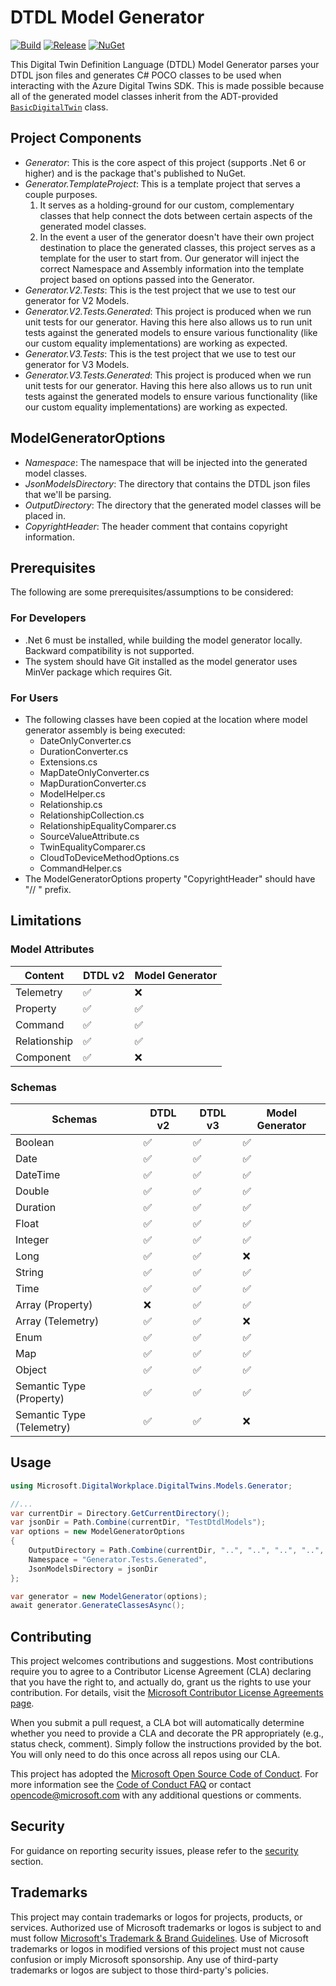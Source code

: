 # DTDL Model Generator

[![Build](https://github.com/microsoft/dtdl-model-generator/actions/workflows/build.yml/badge.svg)](https://github.com/microsoft/dtdl-model-generator/actions/workflows/build.yml)
[![Release](https://github.com/microsoft/dtdl-model-generator/actions/workflows/release.yml/badge.svg)](https://github.com/microsoft/dtdl-model-generator/actions/workflows/release.yml)
[![NuGet](https://img.shields.io/nuget/v/Microsoft.DigitalWorkplace.DigitalTwins.Models.Generator.svg)](https://www.nuget.org/packages/Microsoft.DigitalWorkplace.DigitalTwins.Models.Generator)

This Digital Twin Definition Language (DTDL) Model Generator parses your DTDL json files and generates C# POCO classes to be used when interacting with the Azure Digital Twins SDK. This is made possible because all of the generated model classes inherit from the ADT-provided [`BasicDigitalTwin`](https://learn.microsoft.com/en-us/dotnet/api/azure.digitaltwins.core.basicdigitaltwin?view=azure-dotnet) class.

## Project Components

- *Generator*: This is the core aspect of this project (supports .Net 6 or higher) and is the package that's published to NuGet.
- *Generator.TemplateProject*: This is a template project that serves a couple purposes.
    1. It serves as a holding-ground for our custom, complementary classes that help connect the dots between certain aspects of the generated model classes.
    2. In the event a user of the generator doesn't have their own project destination to place the generated classes, this project serves as a template for the user to start from. Our generator will inject the correct Namespace and Assembly information into the template project based on options passed into the Generator.
- *Generator.V2.Tests*: This is the test project that we use to test our generator for V2 Models.
- *Generator.V2.Tests.Generated*: This project is produced when we run unit tests for our generator. Having this here also allows us to run unit tests against the generated models to ensure various functionality (like our custom equality implementations) are working as expected.
- *Generator.V3.Tests*: This is the test project that we use to test our generator for V3 Models.
- *Generator.V3.Tests.Generated*: This project is produced when we run unit tests for our generator. Having this here also allows us to run unit tests against the generated models to ensure various functionality (like our custom equality implementations) are working as expected.

## ModelGeneratorOptions

- *Namespace*: The namespace that will be injected into the generated model classes.
- *JsonModelsDirectory*: The directory that contains the DTDL json files that we'll be parsing.
- *OutputDirectory*: The directory that the generated model classes will be placed in.
- *CopyrightHeader*: The header comment that contains copyright information.

## Prerequisites

The following are some prerequisites/assumptions to be considered:

### For Developers

- .Net 6 must be installed, while building the model generator locally. Backward compatibility is not supported.
- The system should have Git installed as the model generator uses MinVer package which requires Git.

### For Users

- The following classes have been copied at the location where model generator assembly is being executed:
  - DateOnlyConverter.cs
  - DurationConverter.cs
  - Extensions.cs
  - MapDateOnlyConverter.cs
  - MapDurationConverter.cs
  - ModelHelper.cs
  - Relationship.cs
  - RelationshipCollection.cs
  - RelationshipEqualityComparer.cs
  - SourceValueAttribute.cs
  - TwinEqualityComparer.cs
  - CloudToDeviceMethodOptions.cs
  - CommandHelper.cs
- The ModelGeneratorOptions property "CopyrightHeader" should have "// " prefix.

## Limitations

### Model Attributes

| Content | DTDL v2 | Model Generator |
| ---------------- | ------- | --------------- |
| Telemetry | :white_check_mark: | :x: |
| Property  | :white_check_mark: | :white_check_mark: |
| Command | :white_check_mark: | :white_check_mark: |
| Relationship | :white_check_mark: | :white_check_mark: |
| Component | :white_check_mark: | :x: |

### Schemas

| Schemas | DTDL v2 | DTDL v3 | Model Generator |
| ------- | ------- |---------| --------------- |
| Boolean | :white_check_mark: | :white_check_mark:| :white_check_mark: |
| Date | :white_check_mark: | :white_check_mark:| :white_check_mark: |
| DateTime | :white_check_mark: | :white_check_mark:| :white_check_mark: |
| Double | :white_check_mark: | :white_check_mark:| :white_check_mark: |
| Duration | :white_check_mark: | :white_check_mark:| :white_check_mark: |
| Float | :white_check_mark: | :white_check_mark:| :white_check_mark: |
| Integer | :white_check_mark: | :white_check_mark:| :white_check_mark: |
| Long | :white_check_mark: | :white_check_mark: | :x: |
| String | :white_check_mark: |:white_check_mark:| :white_check_mark: |
| Time | :white_check_mark: | :white_check_mark:| :white_check_mark: |
| Array (Property) | :x: | :white_check_mark: | :white_check_mark: |
| Array (Telemetry) | :white_check_mark: | :white_check_mark: | :x: |
| Enum | :white_check_mark: |:white_check_mark:| :white_check_mark: |
| Map | :white_check_mark: |:white_check_mark:| :white_check_mark: |
| Object | :white_check_mark: |:white_check_mark:| :white_check_mark: |
| Semantic Type (Property) | :white_check_mark:| :white_check_mark: | :white_check_mark: |
| Semantic Type (Telemetry) | :white_check_mark:| :white_check_mark: | :x: |

## Usage

``` csharp
using Microsoft.DigitalWorkplace.DigitalTwins.Models.Generator;

//...
var currentDir = Directory.GetCurrentDirectory();
var jsonDir = Path.Combine(currentDir, "TestDtdlModels");
var options = new ModelGeneratorOptions
{
    OutputDirectory = Path.Combine(currentDir, "..", "..", "..", "..", "Generator.Tests.Generated"),
    Namespace = "Generator.Tests.Generated",
    JsonModelsDirectory = jsonDir
};

var generator = new ModelGenerator(options);
await generator.GenerateClassesAsync();
```

## Contributing

This project welcomes contributions and suggestions.  Most contributions require you to agree to a
Contributor License Agreement (CLA) declaring that you have the right to, and actually do, grant us
the rights to use your contribution. For details, visit the [Microsoft Contributor License Agreements page](https://cla.opensource.microsoft.com).

When you submit a pull request, a CLA bot will automatically determine whether you need to provide
a CLA and decorate the PR appropriately (e.g., status check, comment). Simply follow the instructions
provided by the bot. You will only need to do this once across all repos using our CLA.

This project has adopted the [Microsoft Open Source Code of Conduct](https://opensource.microsoft.com/codeofconduct/).
For more information see the [Code of Conduct FAQ](https://opensource.microsoft.com/codeofconduct/faq/) or
contact [opencode@microsoft.com](mailto:opencode@microsoft.com) with any additional questions or comments.

## Security

For guidance on reporting security issues, please refer to the [security](SECURITY.md) section.

## Trademarks

This project may contain trademarks or logos for projects, products, or services. Authorized use of Microsoft trademarks or logos is subject to and must follow [Microsoft's Trademark & Brand Guidelines](https://www.microsoft.com/en-us/legal/intellectualproperty/trademarks/usage/general).
Use of Microsoft trademarks or logos in modified versions of this project must not cause confusion or imply Microsoft sponsorship.
Any use of third-party trademarks or logos are subject to those third-party's policies.
